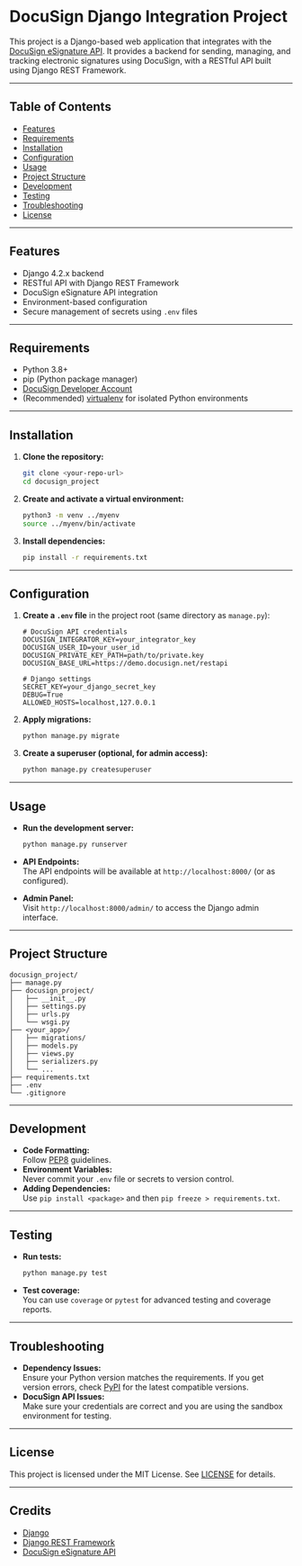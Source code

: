 # DocuSign Django Integration Project

This project is a Django-based web application that integrates with the [DocuSign eSignature API](https://developers.docusign.com/docs/esign-rest-api/). It provides a backend for sending, managing, and tracking electronic signatures using DocuSign, with a RESTful API built using Django REST Framework.

---

## Table of Contents

- [Features](#features)
- [Requirements](#requirements)
- [Installation](#installation)
- [Configuration](#configuration)
- [Usage](#usage)
- [Project Structure](#project-structure)
- [Development](#development)
- [Testing](#testing)
- [Troubleshooting](#troubleshooting)
- [License](#license)

---

## Features

- Django 4.2.x backend
- RESTful API with Django REST Framework
- DocuSign eSignature API integration
- Environment-based configuration
- Secure management of secrets using `.env` files

---

## Requirements

- Python 3.8+
- pip (Python package manager)
- [DocuSign Developer Account](https://developers.docusign.com/)
- (Recommended) [virtualenv](https://virtualenv.pypa.io/) for isolated Python environments

---

## Installation

1. **Clone the repository:**
    ```sh
    git clone <your-repo-url>
    cd docusign_project
    ```

2. **Create and activate a virtual environment:**
    ```sh
    python3 -m venv ../myenv
    source ../myenv/bin/activate
    ```

3. **Install dependencies:**
    ```sh
    pip install -r requirements.txt
    ```

---

## Configuration

1. **Create a `.env` file** in the project root (same directory as `manage.py`):

    ```env
    # DocuSign API credentials
    DOCUSIGN_INTEGRATOR_KEY=your_integrator_key
    DOCUSIGN_USER_ID=your_user_id
    DOCUSIGN_PRIVATE_KEY_PATH=path/to/private.key
    DOCUSIGN_BASE_URL=https://demo.docusign.net/restapi

    # Django settings
    SECRET_KEY=your_django_secret_key
    DEBUG=True
    ALLOWED_HOSTS=localhost,127.0.0.1
    ```

2. **Apply migrations:**
    ```sh
    python manage.py migrate
    ```

3. **Create a superuser (optional, for admin access):**
    ```sh
    python manage.py createsuperuser
    ```

---

## Usage

- **Run the development server:**
    ```sh
    python manage.py runserver
    ```

- **API Endpoints:**  
  The API endpoints will be available at `http://localhost:8000/` (or as configured).

- **Admin Panel:**  
  Visit `http://localhost:8000/admin/` to access the Django admin interface.

---

## Project Structure

```
docusign_project/
├── manage.py
├── docusign_project/
│   ├── __init__.py
│   ├── settings.py
│   ├── urls.py
│   └── wsgi.py
├── <your_app>/
│   ├── migrations/
│   ├── models.py
│   ├── views.py
│   ├── serializers.py
│   └── ...
├── requirements.txt
├── .env
└── .gitignore
```

---

## Development

- **Code Formatting:**  
  Follow [PEP8](https://www.python.org/dev/peps/pep-0008/) guidelines.
- **Environment Variables:**  
  Never commit your `.env` file or secrets to version control.
- **Adding Dependencies:**  
  Use `pip install <package>` and then `pip freeze > requirements.txt`.

---

## Testing

- **Run tests:**
    ```sh
    python manage.py test
    ```
- **Test coverage:**  
  You can use `coverage` or `pytest` for advanced testing and coverage reports.

---

## Troubleshooting

- **Dependency Issues:**  
  Ensure your Python version matches the requirements. If you get version errors, check [PyPI](https://pypi.org/) for the latest compatible versions.
- **DocuSign API Issues:**  
  Make sure your credentials are correct and you are using the sandbox environment for testing.

---

## License

This project is licensed under the MIT License. See [LICENSE](LICENSE) for details.

---

## Credits

- [Django](https://www.djangoproject.com/)
- [Django REST Framework](https://www.django-rest-framework.org/)
- [DocuSign eSignature API](https://developers.docusign.com/docs/esign-rest-api/)
